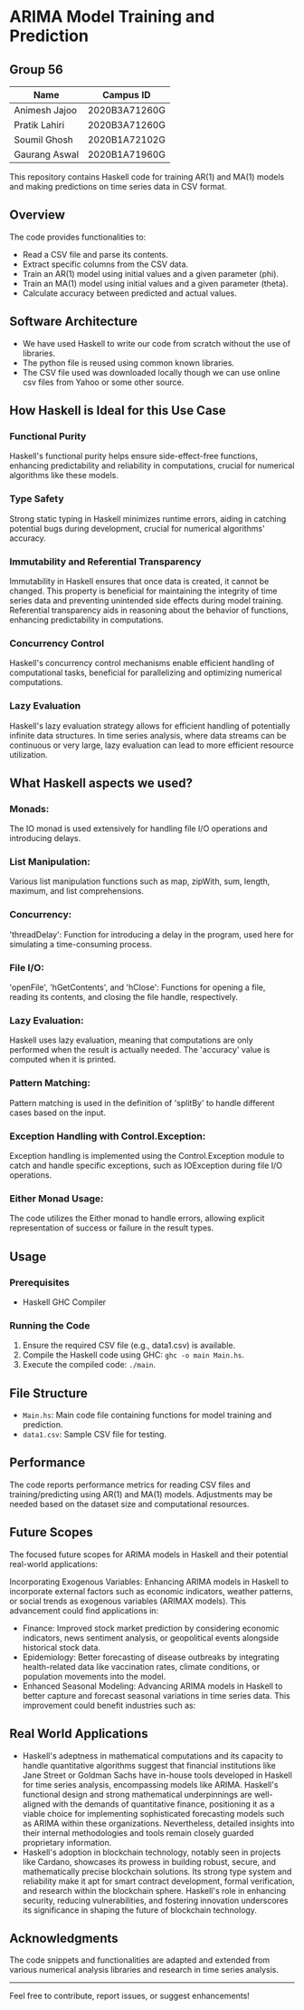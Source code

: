 # ARIMA Model Training and Prediction
## Group 56

| Name             | Campus ID     |
|------------------|---------------|
| Animesh Jajoo    | 2020B3A71260G |
| Pratik Lahiri    | 2020B3A71260G |
| Soumil Ghosh     | 2020B1A72102G |
| Gaurang Aswal    | 2020B1A71960G |

This repository contains Haskell code for training AR(1) and MA(1) models and making predictions on time series data in CSV format.

## Overview

The code provides functionalities to:
- Read a CSV file and parse its contents.
- Extract specific columns from the CSV data.
- Train an AR(1) model using initial values and a given parameter (phi).
- Train an MA(1) model using initial values and a given parameter (theta).
- Calculate accuracy between predicted and actual values.

## Software Architecture
- We have used Haskell to write our code from scratch without the use of libraries.
- The python file is reused using common known libraries.
- The CSV file used was downloaded locally though we can use online csv files from Yahoo or some other source.

## How Haskell is Ideal for this Use Case

### Functional Purity
Haskell's functional purity helps ensure side-effect-free functions, enhancing predictability and reliability in computations, crucial for numerical algorithms like these models.

### Type Safety
Strong static typing in Haskell minimizes runtime errors, aiding in catching potential bugs during development, crucial for numerical algorithms' accuracy.

### Immutability and Referential Transparency
Immutability in Haskell ensures that once data is created, it cannot be changed. This property is beneficial for maintaining the integrity of time series data and preventing unintended side effects during model training. Referential transparency aids in reasoning about the behavior of functions, enhancing predictability in computations.

### Concurrency Control
Haskell's concurrency control mechanisms enable efficient handling of computational tasks, beneficial for parallelizing and optimizing numerical computations.

### Lazy Evaluation
Haskell's lazy evaluation strategy allows for efficient handling of potentially infinite data structures. In time series analysis, where data streams can be continuous or very large, lazy evaluation can lead to more efficient resource utilization.

## What Haskell aspects we used?

### Monads: 
The IO monad is used extensively for handling file I/O operations and introducing delays.

### List Manipulation: 
Various list manipulation functions such as map, zipWith, sum, length, maximum, and list comprehensions.

### Concurrency: 
'threadDelay': Function for introducing a delay in the program, used here for simulating a time-consuming process.

### File I/O: 
'openFile', 'hGetContents', and 'hClose': Functions for opening a file, reading its contents, and closing the file handle, respectively.

### Lazy Evaluation: 
Haskell uses lazy evaluation, meaning that computations are only performed when the result is actually needed. The 'accuracy' value is computed when it is printed.

### Pattern Matching: 
Pattern matching is used in the definition of 'splitBy' to handle different cases based on the input.

### Exception Handling with Control.Exception:
Exception handling is implemented using the Control.Exception module to catch and handle specific exceptions, such as IOException during file I/O operations.

### Either Monad Usage:
The code utilizes the Either monad to handle errors, allowing explicit representation of success or failure in the result types.

## Usage

### Prerequisites
- Haskell GHC Compiler

### Running the Code
1. Ensure the required CSV file (e.g., data1.csv) is available.
2. Compile the Haskell code using GHC: `ghc -o main Main.hs`.
3. Execute the compiled code: `./main`.

## File Structure

- `Main.hs`: Main code file containing functions for model training and prediction.
- `data1.csv`: Sample CSV file for testing.

## Performance

The code reports performance metrics for reading CSV files and training/predicting using AR(1) and MA(1) models. Adjustments may be needed based on the dataset size and computational resources.

## Future Scopes

The focused future scopes for ARIMA models in Haskell and their potential real-world applications:

Incorporating Exogenous Variables:
Enhancing ARIMA models in Haskell to incorporate external factors such as economic indicators, weather patterns, or social trends as exogenous variables (ARIMAX models). This advancement could find applications in:

- Finance: Improved stock market prediction by considering economic indicators, news sentiment analysis, or geopolitical events alongside historical stock data.
- Epidemiology: Better forecasting of disease outbreaks by integrating health-related data like vaccination rates, climate conditions, or population movements into the model.
- Enhanced Seasonal Modeling: Advancing ARIMA models in Haskell to better capture and forecast seasonal variations in time series data. This improvement could benefit industries such as:

## Real World Applications

- Haskell's adeptness in mathematical computations and its capacity to handle quantitative algorithms suggest that financial institutions like Jane Street or Goldman Sachs have in-house tools developed in Haskell for time series analysis, encompassing models like ARIMA. Haskell's functional design and strong mathematical underpinnings are well-aligned with the demands of quantitative finance, positioning it as a viable choice for implementing sophisticated forecasting models such as ARIMA within these organizations. Nevertheless, detailed insights into their internal methodologies and tools remain closely guarded proprietary information.
- Haskell's adoption in blockchain technology, notably seen in projects like Cardano, showcases its prowess in building robust, secure, and mathematically precise blockchain solutions. Its strong type system and reliability make it apt for smart contract development, formal verification, and research within the blockchain sphere. Haskell's role in enhancing security, reducing vulnerabilities, and fostering innovation underscores its significance in shaping the future of blockchain technology.

## Acknowledgments

The code snippets and functionalities are adapted and extended from various numerical analysis libraries and research in time series analysis.

---

Feel free to contribute, report issues, or suggest enhancements!
